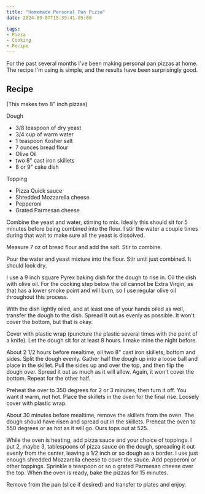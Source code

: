 ```yaml
---
title: "Homemade Personal Pan Pizza"
date: 2024-09-07T15:39:41-05:00

tags: 
- Pizza
- Cooking
- Recipe
---
```

For the past several months I've been making personal pan pizzas at home. The
recipe I'm using is simple, and the results have been surprisingly good.

## Recipe
(This makes two 8" inch pizzas)

Dough
- 3/8 teaspoon of dry yeast
- 3/4 cup of warm water
- 1 teaspoon Kosher salt
- 7 ounces bread flour
- Olive Oil
- two 8" cast iron skillets
- 8 or 9" cake dish

Topping
- Pizza Quick sauce
- Shredded Mozzarella cheese
- Pepperoni
- Grated Parmesan cheese

Combine the yeast and water, stirring to mix. Ideally this
should sit for 5 minutes before being combined into the flour. I stir the water
a couple times during that wait to make sure all the yeast is dissolved.

Measure 7 oz of bread flour and add the salt. Stir to combine.

Pour the water and yeast mixture into the flour. Stir until just combined. It
should look dry.

I use a 9 inch square Pyrex baking dish for the dough to rise in. Oil the dish
with olive oil. For the cooking step below the oil cannot be Extra Virgin, as
that has a lower smoke point and will burn, so I use regular olive oil
throughout this process.

With the dish lightly oiled, and at least one of your hands oiled as well,
transfer the dough to the dish. Spread it out as evenly as possible. It won't
cover the bottom, but that is okay.

Cover with plastic wrap (puncture the plastic several times with the point of a
knife). Let the dough sit for at least 8 hours. I make mine the night before.

About 2 1/2 hours before mealtime, oil two 8" cast iron skillets, bottom and
sides. Split the dough evenly. Gather half the dough up into a loose ball and
place in the skillet. Pull the sides up and over the top, and then flip the
dough over. Spread it out as much as it will allow. Again, it won't cover the
bottom. Repeat for the other half.

Preheat the over to 350 degrees for 2 or 3 minutes, then turn it off. You want
it warm, not hot. Place the skillets in the oven for the final rise. Loosely 
cover with plastic wrap.

About 30 minutes before mealtime, remove the skillets from the oven. The dough
should have risen and spread out in the skillets. Preheat the oven to 550
degrees or as hot as it will go. Ours tops out at 525.

While the oven is heating, add pizza sauce and your choice of toppings. I put
2, maybe 3, tablespoons of pizza sauce on the dough, spreading it out evenly
from the center, leaving a 1/2 inch or so dough as a border. I use just enough
shredded Mozzarella cheese to cover the sauce. Add pepperoni or other toppings.
Sprinkle a teaspoon or so o grated Parmesan cheese over the top. When the oven 
is ready, bake the pizzas for 15 minutes. 

Remove from the pan (slice if desired) and transfer to plates and enjoy.

